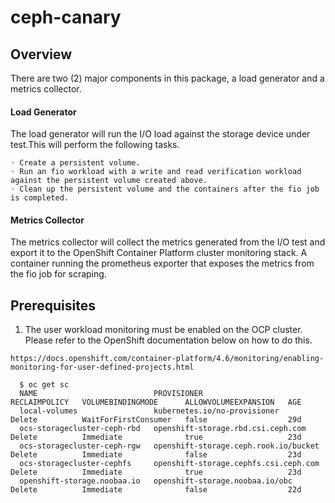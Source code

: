 # ceph-canary

## Overview
There are two (2) major components in this package, a load generator and a metrics collector.

#### Load Generator
  The load generator will run the I/O load against the storage device under test.This will perform the following tasks.
  
    ◦ Create a persistent volume. 
    ◦ Run an fio workload with a write and read verification workload against the persistent volume created above.
    ◦ Clean up the persistent volume and the containers after the fio job is completed.

#### Metrics Collector
   The metrics collector will collect the metrics generated from the I/O test and export it to the OpenShift Container Platform cluster monitoring stack.
   A container running the prometheus exporter that exposes the metrics from the fio job for scraping.

## Prerequisites
  1. The user workload monitoring must be enabled on the OCP cluster. Please refer to the OpenShift documentation below on how to do this. 

    https://docs.openshift.com/container-platform/4.6/monitoring/enabling-monitoring-for-user-defined-projects.html

      $ oc get sc
      NAME                          PROVISIONER                             RECLAIMPOLICY   VOLUMEBINDINGMODE      ALLOWVOLUMEEXPANSION   AGE
      local-volumes                 kubernetes.io/no-provisioner            Delete          WaitForFirstConsumer   false                  29d
      ocs-storagecluster-ceph-rbd   openshift-storage.rbd.csi.ceph.com      Delete          Immediate              true                   23d
      ocs-storagecluster-ceph-rgw   openshift-storage.ceph.rook.io/bucket   Delete          Immediate              false                  23d
      ocs-storagecluster-cephfs     openshift-storage.cephfs.csi.ceph.com   Delete          Immediate              true                   23d
      openshift-storage.noobaa.io   openshift-storage.noobaa.io/obc         Delete          Immediate              false                  22d
